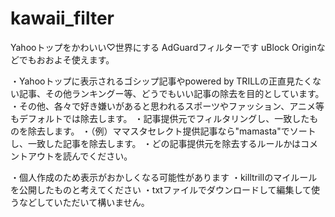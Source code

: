# kawaii_filter

Yahooトップをかわいい♡世界にする
AdGuardフィルターです
uBlock Originなどでもおおよそ使えます。

・Yahooトップに表示されるゴシップ記事やpowered by TRILLの正直見たくない記事、その他ランキングー等、どうでもいい記事の除去を目的としています。
・その他、各々で好き嫌いがあると思われるスポーツやファッション、アニメ等もデフォルトでは除去します。
・記事提供元でフィルタリングし、一致したものを除去します。
・（例）ママスタセレクト提供記事なら"mamasta"でソートし、一致した記事を除去します。
・どの記事提供元を除去するルールかはコメントアウトを読んでください。

・個人作成のため表示がおかしくなる可能性があります
・killtrillのマイルールを公開したものと考えてください
・txtファイルでダウンロードして編集して使うなどしていただいて構いません。
